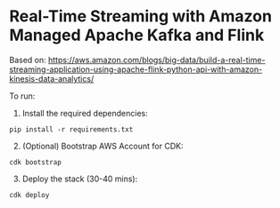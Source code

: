 
# Real-Time Streaming with Amazon Managed Apache Kafka and Flink 

Based on: https://aws.amazon.com/blogs/big-data/build-a-real-time-streaming-application-using-apache-flink-python-api-with-amazon-kinesis-data-analytics/

To run: 
1. Install the required dependencies:
```
pip install -r requirements.txt
```

2. (Optional) Bootstrap AWS Account for CDK:
```
cdk bootstrap
```

3. Deploy the stack (30-40 mins):

```
cdk deploy
```

